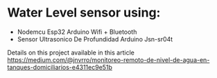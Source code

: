 # Water Level sensor using: 
* Nodemcu Esp32 Arduino Wifi + Bluetooth
* Sensor Ultrasonico De Profundidad Arduino Jsn-sr04t


Details on this project available in this article https://medium.com/@jnvrro/monitoreo-remoto-de-nivel-de-agua-en-tanques-domiciliarios-e4311ec9e51b

